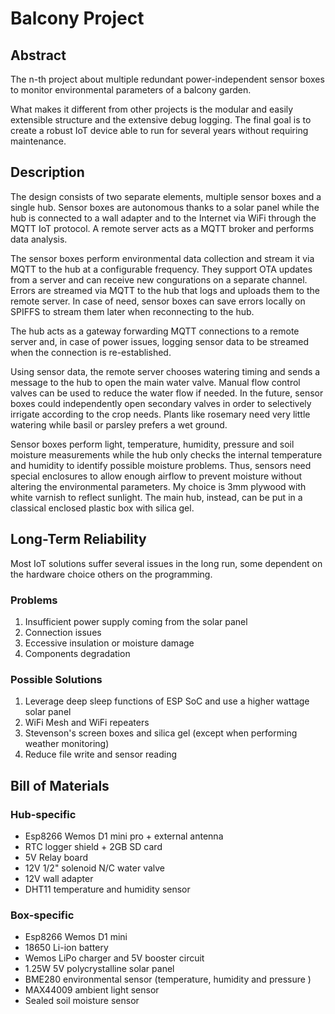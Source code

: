 # Balcony Project

## Abstract
The n-th project about multiple redundant power-independent sensor boxes to monitor environmental parameters of a balcony garden.

What makes it different from other projects is the modular and easily extensible structure and the extensive debug logging. The final goal is to create a robust IoT device able to run for several years without requiring maintenance.

## Description
The design consists of two separate elements, multiple sensor boxes and a single hub. 
Sensor boxes are autonomous thanks to a solar panel while the hub is connected to a wall adapter and to the Internet via WiFi through the MQTT IoT protocol. A remote server acts as a MQTT broker and performs data analysis.

The sensor boxes perform environmental data collection and stream it via MQTT to the hub at a configurable frequency. They support OTA updates from a server and can receive new congurations on a separate channel. Errors are streamed via MQTT to the hub that logs and uploads them to the remote server. In case of need, sensor boxes can save errors locally on SPIFFS to stream them later when reconnecting to the hub.

The hub acts as a gateway forwarding MQTT connections to a remote server and, in case of power issues, logging sensor data to be streamed when the connection is re-established.

Using sensor data, the remote server chooses watering timing and sends a message to the hub to open the main water valve. Manual flow control valves can be used to reduce the water flow if needed. In the future, sensor boxes could independently open secondary valves in order to selectively irrigate according to the crop needs. Plants like rosemary need very little watering while basil or parsley prefers a wet ground.

Sensor boxes perform light, temperature, humidity, pressure and soil moisture measurements while the hub only checks the internal temperature and humidity to identify possible moisture problems.
Thus, sensors need special enclosures to allow enough airflow to prevent moisture without altering the environmental parameters. My choice is 3mm plywood with white varnish to reflect sunlight.
The main hub, instead, can be put in a classical enclosed plastic box with silica gel.

## Long-Term Reliability
Most IoT solutions suffer several issues in the long run, some dependent on the hardware choice others on the programming.

### Problems
1. Insufficient power supply coming from the solar panel
2. Connection issues
3. Eccessive insulation or moisture damage
4. Components degradation

### Possible Solutions
1. Leverage deep sleep functions of ESP SoC and use a higher wattage solar panel
2. WiFi Mesh and WiFi repeaters
3. Stevenson's screen boxes and silica gel (except when performing weather monitoring)
4. Reduce file write and sensor reading


## Bill of Materials

### Hub-specific
* Esp8266 Wemos D1 mini pro + external antenna
* RTC logger shield + 2GB SD card
* 5V Relay board
* 12V 1/2" solenoid N/C water valve
* 12V wall adapter
* DHT11 temperature and humidity sensor

### Box-specific
* Esp8266 Wemos D1 mini
* 18650 Li-ion battery
* Wemos LiPo charger and 5V booster circuit
* 1.25W 5V polycrystalline solar panel
* BME280 environmental sensor (temperature, humidity and pressure )
* MAX44009 ambient light sensor
* Sealed soil moisture sensor

